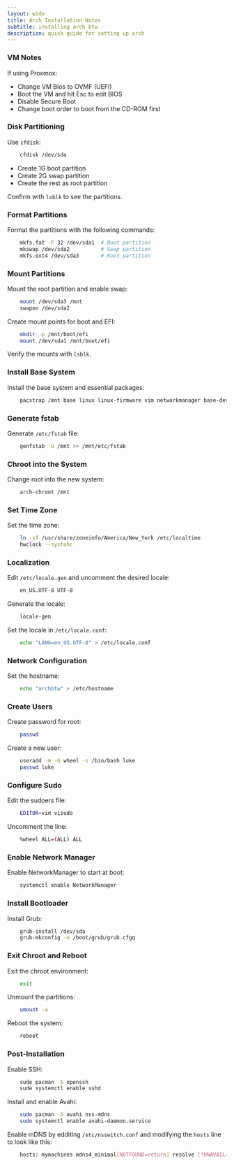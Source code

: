 ```yaml
---
layout: wide
title: Arch Installation Notes
subtitle: installing arch btw
description: quick guide for setting up arch
---
```


### VM Notes

If using Proxmox:

- Change VM Bios to OVMF (UEFI)
- Boot the VM and hit Esc to edit BIOS
- Disable Secure Boot
- Change boot order to boot from the CD-ROM first

### Disk Partitioning

Use `cfdisk`:

```bash
    cfdisk /dev/sda
```
- Create 1G boot partition
- Create 2G swap partition
- Create the rest as root partition

Confirm with `lsblk` to see the partitions.


### Format Partitions

Format the partitions with the following commands:

```bash
    mkfs.fat -F 32 /dev/sda1  # Boot partition
    mkswap /dev/sda2          # Swap partition
    mkfs.ext4 /dev/sda3       # Root partition
```
### Mount Partitions

Mount the root partition and enable swap:

```bash
    mount /dev/sda3 /mnt
    swapon /dev/sda2
```
Create mount points for boot and EFI:

```bash
    mkdir -p /mnt/boot/efi
    mount /dev/sda1 /mnt/boot/efi
```

Verify the mounts with `lsblk`.


### Install Base System

Install the base system and essential packages:

```bash
    pacstrap /mnt base linux linux-firmware vim networkmanager base-devel grub efibootmgr
```

### Generate fstab

Generate `/etc/fstab` file:

```bash
    genfstab -U /mnt >> /mnt/etc/fstab
```

### Chroot into the System

Change root into the new system:

```bash
    arch-chroot /mnt
```

### Set Time Zone

Set the time zone:

```bash
    ln -sf /usr/share/zoneinfo/America/New_York /etc/localtime
    hwclock --systohc
```

### Localization

Edit `/etc/locale.gen` and uncomment the desired locale:

```bash
    en_US.UTF-8 UTF-8
```
Generate the locale:

```bash
    locale-gen
```

Set the locale in `/etc/locale.conf`:

```bash
    echo "LANG=en_US.UTF-8" > /etc/locale.conf
```

### Network Configuration

Set the hostname:

```bash
    echo "archbtw" > /etc/hostname
```

### Create Users

Create password for root:

```bash
    passwd
```

Create a new user:

```bash
    useradd -m -G wheel -s /bin/bash luke
    passwd luke
```
### Configure Sudo

Edit the sudoers file:

```bash
    EDITOR=vim visudo
```
Uncomment the line:

```bash
    %wheel ALL=(ALL) ALL
```

### Enable Network Manager

Enable NetworkManager to start at boot:

```bash
    systemctl enable NetworkManager
```
### Install Bootloader

Install Grub:

```bash
    grub-install /dev/sda
    grub-mkconfig -o /boot/grub/grub.cfgq
```
### Exit Chroot and Reboot

Exit the chroot environment:

```bash
    exit
```

Unmount the partitions:

```bash
    umount -a
```

Reboot the system:

```bash
    reboot
```

### Post-Installation

Enable SSH:

```bash
    sude pacman -S openssh
    sude systemctl enable sshd
```

Install and enable Avahi:

```bash
    sudo pacman -S avahi nss-mdns
    sudo systemctl enable avahi-daemon.service
```

Enable mDNS by edditing `/etc/nsswitch.conf` and modifying the `hosts` line to look like this:

```bash
    hosts: mymachines mdns4_minimal[NOTFOUND=return] resolve [!UNAVAIL=return] files myhostname dns mdns4
```


